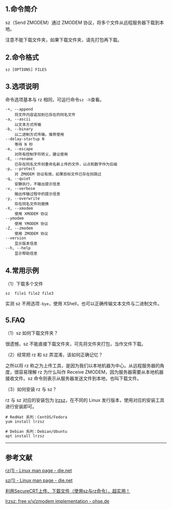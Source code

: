 ## 1.命令简介
sz（Send ZMODEM）通过 ZMODEM 协议，将多个文件从远程服务器下载到本地。

注意不能下载文件夹，如果下载文件夹，请先打包再下载。

## 2.命令格式
```
sz [OPTIONS] FILES
```

## 3.选项说明
命令选项基本与 rz 相同，可运行命令`sz -h`查看。

```
-+, --append
    将文件内容追加到已存在的同名文件
-a, --ascii
    以文本方式传输
-b, --binary
    以二进制方式传输，推荐使用
--delay-startup N
    等待 N 秒
-e, --escape
    对所有控制字符转义，建议使用
-E, --rename
    已存在同名文件则重命名新上传的文件，以点和数字作为后缀
-p, --protect
    对 ZMODEM 协议有效，如果目标文件已存在则跳过
-q, --quiet
    安静执行，不输出提示信息
-v, --verbose
    输出传输过程中的提示信息
-y, --overwrite
    存在同名文件则替换
-X, --xmodem
    使用 XMODEM 协议
--ymodem
    使用 YMODEM 协议
-Z, --zmodem
    使用 ZMODEM 协议
--version
    显示版本信息
--h, --help
    显示帮助信息
```

## 4.常用示例
（1）下载多个文件
```
sz  file1 file2 file3
```
实测 sz 不用选项`-bye`，使用 XShell，也可以正确传输文本文件与二进制文件。

## 5.FAQ
（1）sz 如何下载文件夹？

很遗憾，sz 不能直接下载文件夹，可先将文件夹打包，当作文件下载。

（2）经常把 rz 和 sz 弄混淆，该如何正确记忆？

之所以将 rz 称之为上传工具，是因为我们以本地机器为中心。从远程服务器的角度，很容易理解 rz 为什么叫作 Receive ZMODEM，因为服务器需要从本地机器接收文件。sz 命令则表示从服务器发送文件到本地，也叫下载文件。

（3）如何安装 rz 与 sz？

 rz 与 sz 对应的安装包为 [lrzsz](https://www.ohse.de/uwe/software/lrzsz.html)，在不同的 Linux 发行版本，使用对应的安装工具进行安装即可。
```shell
# RedHat 系列：CentOS/Fedora
yum install lrzsz

# Debian 系列：Debian/Ubuntu
apt install lrzsz
```

---
## 参考文献
[rz(1) - Linux man page - die.net](https://linux.die.net/man/1/rz)

[sz(1) - Linux man page - die.net](https://linux.die.net/man/1/sz)

[利用SecureCRT上传、下载文件（使用sz与rz命令），超实用！](http://blog.csdn.net/lioncode/article/details/7921525)

[lrzsz: free x/y/zmodem implementation - ohse.de](https://www.ohse.de/uwe/software/lrzsz.html)

<Vssue title="sz" />